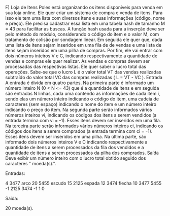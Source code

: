 F) Loja de Itens
Poles está organizando os itens disponíveis para venda em sua loja online. Ele quer criar um 
sistema de compra e venda de itens.
Para isso ele tem uma lista com diversos itens e suas informações (código, nome e preço). Ele 
precisa cadastrar essa lista em uma tabela hash de tamanho M = 43 para facilitar as buscas. A 
função hash usada para a inserção deve ser pelo método do módulo, considerando o código do 
item e o valor M, com tratamento de colisão por sondagem linear.
Em seguida ele quer que, dada uma lista de itens sejam inseridos em uma fila de de vendas e uma 
lista de itens sejam inseridos em uma pilha de compras.
Por fim, ele vai entrar com dois números inteiros V e C, indicando respectivamente a quantidade 
de vendas e compras ele quer realizar. As vendas e compras devem ser processadas das 
respectivas listas. Ele quer saber o lucro total das operações. Sabe-se que o lucro L é o valor total 
VT das vendas realizadas subtraído do valor total VC das compras realizadas ( L = VT - VC ).
Entrada
A entrada é divida em quatro partes. Na primeira parte é informado um número inteiro N (0 < N 
<= 43) que é a quantidade de itens e em seguida são entradas N linhas, cada uma contendo as 
informações de cada item i, sendo elas um número inteiro indicando o código do item, uma cadeia 
de caracteres (sem espaço) indicando o nome do item e um número inteiro indicando o preço do 
item. Na segunda parte serão informados vários números inteiros vi, indicando os códigos dos 
itens a serem vendidos (a entrada termina com vi = -1). Esses itens devem ser inseridos em uma 
fila. Na terceira parte serão informados vários números inteiros ci, indicando os códigos dos itens 
a serem comprados (a entrada termina com ci = -1). Esses itens devem ser inseridos em uma pilha. 
Na última parte, são informado dois números inteiros V e C indicando respectivamente a 
quantidade de itens a serem processados da fila dos vendidos e a quantidade de itens a serem 
processados da pilha dos comprados. 
Saída
Deve exibir um número inteiro com o lucro total obtido seguido dos caracteres " moeda(s).".

Entradas:

4
3477 arco 20
5455 escudo 15
2125 espada 12
3474 flecha 10
3477 5455 -1
2125 3474 -1
1 0


Saida:

20 moeda(s).

